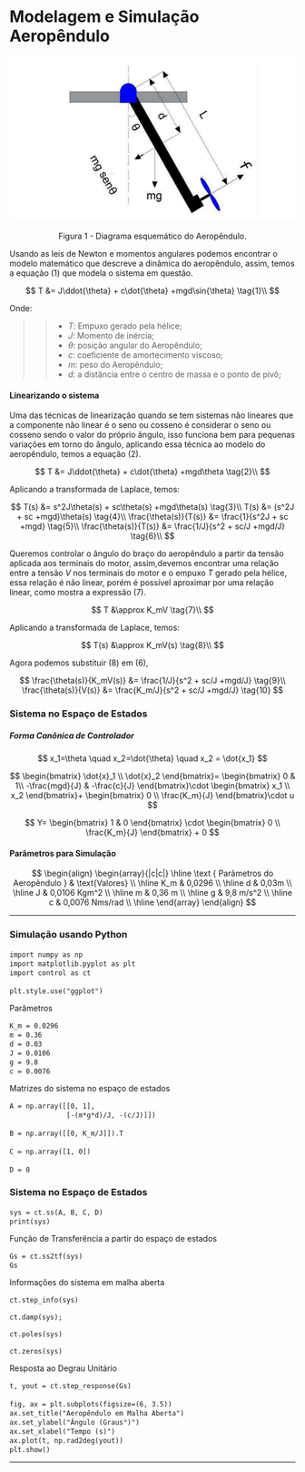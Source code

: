 
# Modelagem e Simulação Aeropêndulo

<script src='https://cdnjs.cloudflare.com/ajax/libs/mathjax/2.7.4/MathJax.js?config=default'></script>


<center>
<div class="figure" >
  <img src="utils/aeropendulo.png"
       width="600"> 
  <p>Figura 1 - Diagrama esquemático do Aeropêndulo.</p>
</div>
</center>

Usando as leis de Newton e momentos angulares podemos encontrar o modelo matemático que descreve a dinâmica do aeropêndulo, assim, temos a equação $(1)$ que modela o sistema em questão.

$$
    T &= J\ddot{\theta} + c\dot{\theta} +mgd\sin{\theta} \tag{1}\\
$$


Onde:

>> + $T$: Empuxo gerado pela hélice;
>> + $J$: Momento de inércia;
>> + $\theta$: posição angular do Aeropêndulo;
>> + $c$: coeficiente de amortecimento viscoso;
>> + $m$: peso do Aeropêndulo;
>> + $d$: a distância entre o centro de massa e o ponto de pivô;

#### Linearizando o sistema

Uma das técnicas de linearização quando se tem sistemas não lineares que a componente não linear é o seno ou cosseno é  considerar o seno ou cosseno sendo o valor do próprio ângulo, isso funciona bem para pequenas variações em torno do ângulo, aplicando essa técnica ao modelo do aeropêndulo, temos a equação $(2)$.

$$
    T &= J\ddot{\theta} + c\dot{\theta} +mgd\theta \tag{2}\\
$$

Aplicando a transformada de Laplace, temos:

$$
    T(s) &= s^2J\theta(s) + sc\theta(s) +mgd\theta(s) \tag{3}\\
    T(s) &= (s^2J + sc +mgd)\theta(s) \tag{4}\\
    \frac{\theta(s)}{T(s)} &= \frac{1}{s^2J + sc +mgd} \tag{5}\\
    \frac{\theta(s)}{T(s)} &= \frac{1/J}{s^2 + sc/J +mgd/J} \tag{6}\\
$$

Queremos controlar o ângulo do braço do aeropêndulo  a partir da tensão aplicada aos terminais do motor, assim,devemos encontrar uma relação entre a tensão $V$ nos terminais do motor e o empuxo $T$ gerado pela hélice, essa relação é não linear, porém é possível aproximar por uma relação linear, como mostra a expressão $(7)$.

$$
    T &\approx K_mV \tag{7}\\
$$

Aplicando a transformada de Laplace, temos:

$$
    T(s) &\approx K_mV(s) \tag{8}\\
$$

Agora podemos substituir $(8)$ em $(6)$,

$$
    \frac{\theta(s)}{K_mV(s)} &= \frac{1/J}{s^2 + sc/J +mgd/J} \tag{9}\\
    \frac{\theta(s)}{V(s)} &= \frac{K_m/J}{s^2 + sc/J +mgd/J} \tag{10}
$$


### Sistema no Espaço de Estados

##### Forma Canônica de Controlador

$$
    x_1=\theta \quad x_2=\dot{\theta} \quad x_2 = \dot{x_1}
$$


$$
\begin{bmatrix}
    \dot{x}_1 \\
    \dot{x}_2
\end{bmatrix}=
\begin{bmatrix}
    0             & 1\\
    -\frac{mgd}{J} & -\frac{c}{J}
\end{bmatrix}\cdot 
\begin{bmatrix}
    x_1 \\
    x_2
\end{bmatrix}+
\begin{bmatrix}
    0 \\
    \frac{K_m}{J}
\end{bmatrix}\cdot u
$$

$$
Y= \begin{bmatrix}
    1 & 0
\end{bmatrix} \cdot
\begin{bmatrix}
    0 \\
    \frac{K_m}{J}
\end{bmatrix} + 0
$$


#### Parâmetros para Simulação

$$
\begin{align}
\begin{array}{|c|c|}                                        \hline
\text { Parâmetros do Aeropêndulo } & \text{Valores}      \\ \hline
K_m     &   0,0296                                        \\ \hline
d       &   0,03m                                         \\ \hline
J       &   0,0106 Kgm^2                                  \\ \hline
m       &   0,36 m                                        \\ \hline
g       &   9,8 m/s^2                                     \\ \hline
c       &   0,0076 Nms/rad                                \\ \hline
\end{array}
\end{align}
$$

---

### Simulação usando Python


```
import numpy as np
import matplotlib.pyplot as plt
import control as ct

plt.style.use("ggplot")
```

Parâmetros

```
K_m = 0.0296
m = 0.36
d = 0.03
J = 0.0106
g = 9.8
c = 0.0076
```

Matrizes do sistema no espaço de estados

```
A = np.array([[0, 1],
              [-(m*g*d)/J, -(c/J)]])

B = np.array([[0, K_m/J]]).T

C = np.array([1, 0])

D = 0
```

### Sistema no Espaço de Estados

```
sys = ct.ss(A, B, C, D)
print(sys)
```

Função de Transferência a partir do espaço de estados

```
Gs = ct.ss2tf(sys)
Gs
```

Informações do sistema em malha aberta

```
ct.step_info(sys)
```

```
ct.damp(sys);
```

```
ct.poles(sys)
```

```
ct.zeros(sys)
```

Resposta ao Degrau Unitário

```
t, yout = ct.step_response(Gs)

fig, ax = plt.subplots(figsize=(6, 3.5))
ax.set_title("Aeropêndulo em Malha Aberta")
ax.set_ylabel("Ângulo (Graus°)")
ax.set_xlabel("Tempo (s)")
ax.plot(t, np.rad2deg(yout))
plt.show()
```

---


